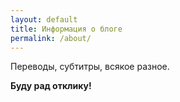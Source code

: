 ```yaml
---
layout: default
title: Информация о блоге
permalink: /about/
---
```


Переводы, субтитры, всякое разное.

**Буду рад отклику!**

